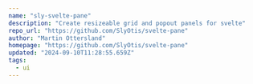 ```yaml
---
name: "sly-svelte-pane"
description: "Create resizeable grid and popout panels for svelte"
repo_url: "https://github.com/SlyOtis/svelte-pane"
author: "Martin Ottersland"
homepage: "https://github.com/SlyOtis/svelte-pane"
updated: "2024-09-10T11:28:55.659Z"
tags: 
  - ui
---
```

